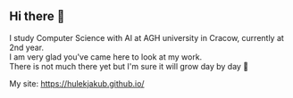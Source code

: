## Hi there 👋
I study Computer Science with AI at AGH university in Cracow, currently at 2nd year.  
I am very glad you've came here to look at my work.  
There is not much there yet but I'm sure it will grow day by day :pray:  

My site:  https://hulekjakub.github.io/  

<!--
**HulekJakub/HulekJakub** is a ✨ _special_ ✨ repository because its `README.md` (this file) appears on your GitHub profile.

Here are some ideas to get you started:

- 🔭 I’m currently working on ...
- 🌱 I’m currently learning ...
- 👯 I’m looking to collaborate on ...
- 🤔 I’m looking for help with ...
- 💬 Ask me about ...
- 📫 How to reach me: ...
- 😄 Pronouns: ...
- ⚡ Fun fact: ...
-->
